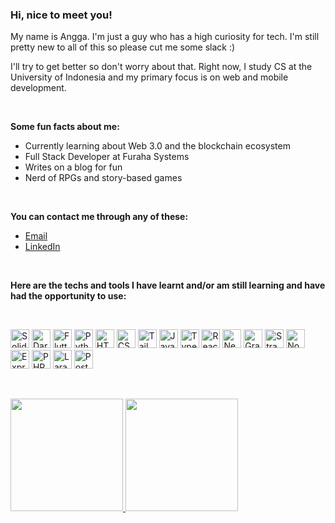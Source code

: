 <h3>Hi, nice to meet you!</h3>

<p>My name is Angga. I'm just a guy who has a high curiosity for tech. I'm still pretty new to all of this so please cut me some slack :)</p>
<p>I'll try to get better so don't worry about that. Right now, I study CS at the University of Indonesia and my primary focus is on web and mobile development.</p>

<br>

<p><strong>Some fun facts about me:</strong></p>

<ul>
  <li>Currently learning about Web 3.0 and the blockchain ecosystem</li>
  <li>Full Stack Developer at Furaha Systems</li>
  <li>Writes on a blog for fun</li>
  <li>Nerd of RPGs and story-based games</li>
</ul>

<br>

<p><strong>You can contact me through any of these:</strong></p>

<ul>
  <li><a href="mailto:nayyara.airlangga@gmail.com">Email</a></li>
  <li><a href="https://www.linkedin.com/in/nayyara-airlangga-raharjo">LinkedIn</a></li>
</ul>

<br>

<p><strong>Here are the techs and tools I have learnt and/or am still learning and have had the opportunity to use:</strong></p>

<br>

<p>
<img height="30px" alt="Solidity" src="https://img.shields.io/badge/-Solidity-c7c7c7?style=flat-square&logo=solidity&logoColor=363636" />
<img height="30px" alt="Dart" src="https://img.shields.io/badge/-Dart-blue?style=flat-square&logo=dart&logoColor=42D1F5" />
<img height="30px" alt="Flutter" src="https://img.shields.io/badge/-Flutter-blue?style=flat-square&logo=flutter&logoColor=42D1F5" />
<img height="30px" alt="Python" src="https://img.shields.io/badge/-Python-blue?style=flat-square&logo=python&logoColor=FFE873" />
<img height="30px" alt="HTML5" src="https://img.shields.io/badge/-HTML5-E34F26?style=flat-square&logo=html5&logoColor=white" />
<img height="30px" alt="CSS3" src="https://img.shields.io/badge/-CSS3-1572B6?style=flat-square&logo=css3" />
<img height="30px" alt="TailwindCSS" src="https://img.shields.io/badge/-TailwindCSS-white?style=flat-square&logo=tailwindcss" />
<img height="30px" alt="JavaScript" src="https://img.shields.io/badge/-JavaScript-black?style=flat-square&logo=javascript" />
<img height="30px" alt="TypeScript" src="https://img.shields.io/badge/-TypeScript-007ACC?style=flat-square&logo=typescript&logoColor=white" />
<img height="30px" alt="React.js" src="https://img.shields.io/badge/-React-black?style=flat-square&logo=react" />
<img height="30px" alt="Next.js" src="https://img.shields.io/badge/-Next-black?style=flat-square&logo=nextdotjs" />
<img height="30px" alt="GraphQL" src="https://img.shields.io/badge/-GraphQL-white?style=flat-square&logo=graphql&logoColor=E10098" />
<img height="30px" alt="Strapi" src="https://img.shields.io/badge/-Strapi-2F2E8B?style=flat-square&logo=strapi&logoColor=8F68DE" />
<img height="30px" alt="Node.js" src="https://img.shields.io/badge/-Node-339933?style=flat-square&logo=Node.js&logoColor=white" />
<img height="30px" alt="Express.js" src="https://img.shields.io/badge/-Express-339933?style=flat-square&logo=express&logoColor=white" />
<img height="30px" alt="PHP" src="https://img.shields.io/badge/-PHP-black?style=flat-square&logo=php&logoColor=777BB4" />
<img height="30px" alt="Laravel" src="https://img.shields.io/badge/-Laravel-1f2937?style=flat-square&logo=laravel&logoColor=FF2D20" />
<img height="30px" alt="PostgreSQL" src="https://img.shields.io/badge/-PostgreSQL-4169E1?style=flat-square&logo=postgresql&logoColor=white" />
</p>
<br />

<p>
<a href="https://github.com/nayyara-airlangga">
<img height="180em" src="https://github-readme-stats.vercel.app/api?username=nayyara-airlangga&count_private=true&theme=github_dark" />
<img height="180em" src="https://github-readme-stats.vercel.app/api/top-langs/?username=nayyara-airlangga&theme=github_dark&layout=compact" />
</a>
</p>
